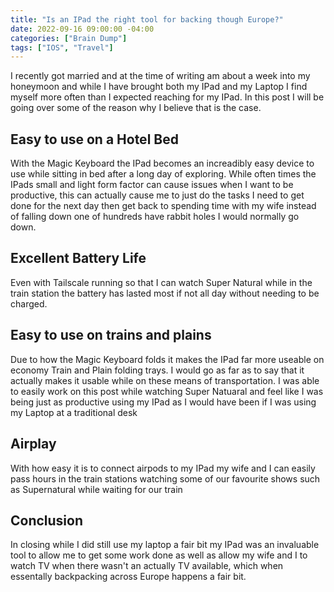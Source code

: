 ```yaml
---
title: "Is an IPad the right tool for backing though Europe?"
date: 2022-09-16 09:00:00 -04:00
categories: ["Brain Dump"]
tags: ["IOS", "Travel"]
---
```

I recently got married and at the time of writing am about a week into my honeymoon and while I have brought both my IPad and my Laptop I find myself more often than I expected reaching for my IPad. In this post I will be going over some of the reason why I believe that is the case.

## Easy to use on a Hotel Bed
With the Magic Keyboard the IPad becomes an increadibly easy device to use while sitting in bed after a long day of exploring. While often times the IPads small and light form factor can cause issues when I want to be productive, this can actually cause me to just do the tasks I need to get done for the next day then get back to spending time with my wife instead of falling down one of hundreds have rabbit holes I would normally go down.

## Excellent Battery Life
Even with Tailscale running so that I can watch Super Natural while in the train station the battery has lasted most if not all day without needing to be charged.

## Easy to use on trains and plains
Due to how the Magic Keyboard folds it makes the IPad far more useable on economy Train and Plain folding trays. I would go as far as to say that it actually makes it usable while on these means of transportation. I was able to easily work on this post while watching Super Natuaral and feel like I was being just as productive using my IPad as I would have been if I was using my Laptop at a traditional desk

## Airplay
With how easy it is to connect airpods to my IPad my wife and I can easily pass hours in the train stations watching some of our favourite shows such as Supernatural while waiting for our train

## Conclusion
In closing while I did still use my laptop a fair bit my IPad was an invaluable tool to allow me to get some work done as well as allow my wife and I to watch TV when there wasn't an actually TV available, which when essentally backpacking across Europe happens a fair bit.
